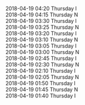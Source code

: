 2018-04-19 04:20 Thursday  I  
2018-04-19 04:15 Thursday  N  
2018-04-19 03:30 Thursday  I  
2018-04-19 03:25 Thursday  N  
2018-04-19 03:20 Thursday  I  
2018-04-19 03:10 Thursday  N  
2018-04-19 03:05 Thursday  I  
2018-04-19 03:00 Thursday  N  
2018-04-19 02:45 Thursday  I  
2018-04-19 02:30 Thursday  N  
2018-04-19 02:10 Thursday  I  
2018-04-19 02:05 Thursday  N  
2018-04-19 01:50 Thursday  I  
2018-04-19 01:45 Thursday  N  
2018-04-19 01:40 Thursday  I  
